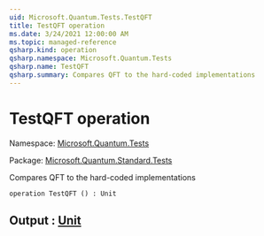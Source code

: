 ```yaml
---
uid: Microsoft.Quantum.Tests.TestQFT
title: TestQFT operation
ms.date: 3/24/2021 12:00:00 AM
ms.topic: managed-reference
qsharp.kind: operation
qsharp.namespace: Microsoft.Quantum.Tests
qsharp.name: TestQFT
qsharp.summary: Compares QFT to the hard-coded implementations
---
```


# TestQFT operation

Namespace: [Microsoft.Quantum.Tests](xref:Microsoft.Quantum.Tests)

Package: [Microsoft.Quantum.Standard.Tests](https://nuget.org/packages/Microsoft.Quantum.Standard.Tests)


Compares QFT to the hard-coded implementations

```qsharp
operation TestQFT () : Unit
```


## Output : [Unit](xref:microsoft.quantum.lang-ref.unit)

